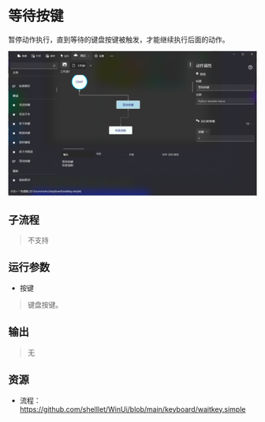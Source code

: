# 等待按键 
暂停动作执行，直到等待的键盘按键被触发，才能继续执行后面的动作。

![WaitKey](./images/07.png ':size=90%')

## 子流程

> 不支持

## 运行参数

* 按键
> 键盘按键。


## 输出
  
>    无


## 资源

* 流程：https://github.com/shelllet/WinUi/blob/main/keyboard/waitkey.simple





